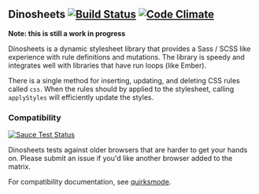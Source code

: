 ## Dinosheets [![Build Status](https://travis-ci.org/tim-evans/dinosheets.svg?branch=master)](https://travis-ci.org/tim-evans/dinosheets) [![Code Climate](https://codeclimate.com/github/tim-evans/dinosheets/badges/gpa.svg)](https://codeclimate.com/github/tim-evans/dinosheets)

**Note: this is still a work in progress**

Dinosheets is a dynamic stylesheet library that provides a Sass / SCSS like experience with rule definitions and mutations. The library is speedy and integrates well with libraries that have run loops (like Ember).

There is a single method for inserting, updating, and deleting CSS rules called `css`. When the rules should by applied to the stylesheet, calling `applyStyles` will efficiently update the styles.

### Compatibility

[![Sauce Test Status](https://saucelabs.com/browser-matrix/timmyce.svg)](https://saucelabs.com/u/timmyce)

Dinosheets tests against older browsers that are harder to get your hands on. Please submit an issue if you'd like another browser added to the matrix.

For compatibility documentation, see [quirksmode](http://www.quirksmode.org/dom/w3c_css.html).
